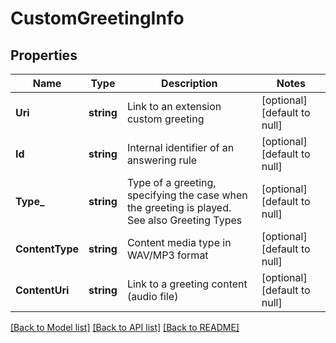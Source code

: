 # CustomGreetingInfo

## Properties
Name | Type | Description | Notes
------------ | ------------- | ------------- | -------------
**Uri** | **string** | Link to an extension custom greeting | [optional] [default to null]
**Id** | **string** | Internal identifier of an answering rule | [optional] [default to null]
**Type_** | **string** | Type of a greeting, specifying the case when the greeting is played. See also Greeting Types | [optional] [default to null]
**ContentType** | **string** | Content media type in WAV/MP3 format | [optional] [default to null]
**ContentUri** | **string** | Link to a greeting content (audio file) | [optional] [default to null]

[[Back to Model list]](../README.md#documentation-for-models) [[Back to API list]](../README.md#documentation-for-api-endpoints) [[Back to README]](../README.md)


